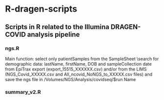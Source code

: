 # R-dragen-scripts
## Scripts in R related to the Illumina DRAGEN-COVID analysis pipeline

### ngs.R
   Main function: select only  patientSamples from the SampleSheet \search for demographic data: lastName, firstName, DOB and sampleCollection date from EpiTrax export (export_15515_XXXXXX.csv)  and/or from the LIMS (NGS_Covid_XXXXX.csv and All_ncovid_NoNGS_to_XXXXX.csv files) and save the ngs file in
/Volumes/NGS/Analysis/covidseq/$run Name


### summary_v2.R
